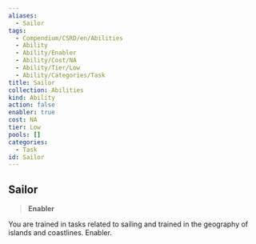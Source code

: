 ```yaml
---
aliases:
  - Sailor
tags:
  - Compendium/CSRD/en/Abilities
  - Ability
  - Ability/Enabler
  - Ability/Cost/NA
  - Ability/Tier/Low
  - Ability/Categories/Task
title: Sailor
collection: Abilities
kind: Ability
action: false
enabler: true
cost: NA
tier: Low
pools: []
categories:
  - Task
id: Sailor
---
```

## Sailor    
>**Enabler**  
    
You are trained in tasks related to sailing and trained in the geography of islands and coastlines. Enabler.
